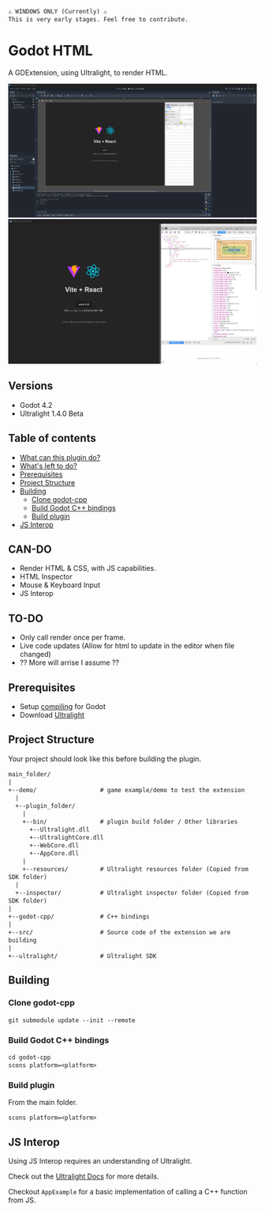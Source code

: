 ```
⚠️ WINDOWS ONLY (Currently) ⚠️
This is very early stages. Feel free to contribute.
```

# Godot HTML

A GDExtension, using Ultralight, to render HTML.

<img src="docs/images/EditorView.png">
<img src="docs/images/InspectorView.png">


## Versions
- Godot 4.2
- Ultralight 1.4.0 Beta

## Table of contents
- [What can this plugin do?](#can-do)
- [What's left to do?](#to-do)
- [Prerequisites](#prerequisites)
- [Project Structure](#project-structure)
- [Building](#building)
  - [Clone godot-cpp](#clone-godot-cpp)
  - [Build Godot C++ bindings](#build-godot-cpp-bindings)
  - [Build plugin](#build-plugin)
- [JS Interop](#js-interop)

## CAN-DO
- Render HTML & CSS, with JS capabilities.
- HTML Inspector
- Mouse & Keyboard Input
- JS Interop

## TO-DO
- Only call render once per frame.
- Live code updates (Allow for html to update in the editor when file changed)
- ?? More will arrise I assume ??

## Prerequisites
- Setup [compiling](https://docs.godotengine.org/en/stable/contributing/development/compiling/compiling_for_windows.html) for Godot
- Download [Ultralight](https://ultralig.ht/download/)

## Project Structure
Your project should look like this before building the plugin.
```
main_folder/
|
+--demo/                  # game example/demo to test the extension
  |
  +--plugin_folder/
    |
    +--bin/               # plugin build folder / Other libraries
      +--Ultralight.dll
      +--UltralightCore.dll
      +--WebCore.dll
      +--AppCore.dll
    |
    +--resources/         # Ultralight resources folder (Copied from SDK folder)
  |
  +--inspector/           # Ultralight inspector folder (Copied from SDK folder)
|
+--godot-cpp/             # C++ bindings
|
+--src/                   # Source code of the extension we are building
|
+--ultralight/            # Ultralight SDK
```

## Building

### Clone godot-cpp
```
git submodule update --init --remote
```

### Build Godot C++ bindings
```
cd godot-cpp
scons platform=<platform>
```

### Build plugin

From the main folder.
```
scons platform=<platform>
```

## JS Interop
Using JS Interop requires an understanding of Ultralight.

Check out the [Ultralight Docs](https://docs.ultralig.ht/docs/about-javascript-interop) for more details.

Checkout `AppExample` for a basic implementation of calling a C++ function from JS.
